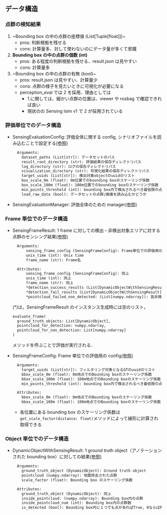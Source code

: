 ## データ構造

### 点群の検知結果

1. ~Bounding box の中の点群の座標値 (List[Tuple[float]])~
   - pros: 判断根拠を残せる
   - cons: 計算量多、対して使わないのにデータ量が多くて邪魔
2. **Bounding box の中の点群の個数 (int)**
   - pros: ある程度の判断根拠を残せる、result.json は見やすい
   - cons: 計算量多
3. ~Bounding box の中の点群の有無 (bool)~
   - pros: result.json は見やすい、計算量少
   - cons: 点群の様子を見たいときに可視化が必要になる
   - perception_eval では 2 を採用、理由としては
     - 1.に関しては、細かい点群の位置は、viewer や rosbag で確認できれば良い
     - 現状のの Sensing lsim v1 で 2 が採用されている

### 評価単位でのデータ構造

- SensingEvaluationConfig: 評価全体に関する config, シナリオファイルを読み込むことで設定する[(参照)](../../../perception_eval/perception_eval/config/sensing_evaluation_config.py)

  ```txt
    Arguments:
      dataset_paths (List[str]): データセットのパス
      result_root_directory (str): 評価結果の保存ディレクトリパス
      log_directory (str): ログの保存ディレクトリパス
      visualization_directory (str): 可視化結果の保存ディレクトリパス
      target_uuids (List[str]): 検出対象objectのuuidのリスト
      box_scale_0m (float): 0m位置でのbounding boxのスケーリング係数
      box_scale_100m (float): 100m位置でのbounding boxのスケーリング係数
      min_points_threshold (int): bounding box内で検出されるべき最低限の点群数の閾値
      load_raw_data (bool): データセットの点群/画像を読み込むかどうか
  ```

- SensingEvaluationManager: 評価全体のための manager[(参照)](../../../perception_eval/perception_eval/manager/perception_evaluation_manager.py)

### Frame 単位でのデータ構造

- SensingFrameResult: 1 frame に対しての検出・非検出対象エリアに対する点群のセンシング結果[(参照)](../../../perception_eval/perception_eval/result/sensing/sensing_frame_result.py)

  ```txt
    Arguments:
        sensing_frame_config (SensingFrameConfig): Frame単位での評価用のconfig
        unix_time (int): Unix time
        frame_name (str): Frame名

    Attributes:
        sensing_frame_config (SensingFrameConfig): 同上
        unix_time (int): 同上
        frame_name (str): 同上
        *detection_success_results (List[DynamicObjectWithSensingResult]): 各検出対象エリアで検出成功したobjectのリスト
        *detection_fail_results (List[DynamicObjectWithSensingResult]): 各検出対象エリアで検出失敗したobjectのリスト
        *pointcloud_failed_non_detected: (List[numpy.ndarray]): 各非検出対象エリアごとで非検出失敗（=誤検出）された点群（リストの長さ = 非検出対象エリア数）
  ```

  (\*)は，SensingFrameResult のインスタンス生成時には空のリスト，

  ```python
  evaluate_frame(
    ground_truth_objects: List[DynamicObject],
    pointcloud_for_detection: numpy.ndarray,
    pointcloud_for_non_detection: List[numpy.ndarray]
  )
  ```

  メソッドを呼ぶことで評価が実行される．

- SensingFrameConfig: Frame 単位での評価用の config[(参照)](../../../perception_eval/perception_eval/result/sensing/sensing_frame_config.py)

  ```txt
    Arguments:
      target_uuids (List[str]): フィルタリング対象となるGTのuuidのリスト
      bbox_scale_0m (float): 0m地点でのBounding boxのスケーリング係数
      bbox_scale_100m (float): 100m地点でのBounding boxのスケーリング係数
      min_points_threshold (int): bounding box内で検出されるべき最低限の点群数の閾値

    Attributes:
      bbox_scale_0m (float): 0m地点でのBounding boxのスケーリング係数
      bbox_scale_100m (float): 100m地点でのBounding boxのスケーリング係数
  ```

  - 各位置にある bounding box のスケーリング係数は`get_scale_factor(distance: float)`メソッドによって線形に計算され取得できる

### Object 単位でのデータ構造

- DynamicObjectWithSensingResult: 1 ground truth object（アノテーションされた bounding box）に対しての結果[(参照)](../../../perception_eval/perception_eval/result/sensing/sensing_result.py)

  ```txt
    Arguments:
      ground_truth_object (DynamicObject): Ground truth object
      pointcloud (numpy.ndarray): 地面除去された点群
      scale_factor (float): Bounding box のスケーリング係数

    Attributes:
      ground_truth_object (DynamicObject): 同上
      inside_pointcloud: (numpy.ndarray): Bounding box内の点群
      inside_pointcloud_num (int): Bounding box内の点群数
      is_detected (bool): Bounding box内に１つでも点があればTrue, 0ならばFalse
  ```
